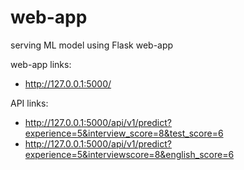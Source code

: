 # web-app

serving ML model using Flask web-app

web-app links:
- http://127.0.0.1:5000/

API links:
- http://127.0.0.1:5000/api/v1/predict?experience=5&interview_score=8&test_score=6
- http://127.0.0.1:5000/api/v1/predict?experience=5&interviewscore=8&english_score=6
